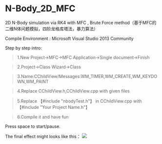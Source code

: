 # N-Body_2D_MFC
2D N-Body simulation via RK4 with MFC , Brute Force method（基于MFC的二维N体问题模拟，四阶龙格库塔法，暴力算法）


Compile Environment : Microsoft Visual Studio 2013 Community


Step by step intro:


>1.New Project->MFC->MFC Application->Single document->Finish


>2.Project->Class Wizard->Class 

>3.Name:CChildView/Messages:WM_TIMER,WM_CREATE,WM_KEYDOWN,WM_PAINT


>4.Replace CChildView.h,CChildView.cpp with given files


>5.Replace 【#include "nbodyTest.h"】 in CChildView.cpp with 【#include "Your Project Name.h"】


>6.Compile it and have fun


Press space to start/pause.


The final effect might looks like this：
![](http://thumbnail0.baidupcs.com/thumbnail/d45e87f8a4d664c357b16e29a6ee745a?fid=3054427709-250528-255474628577139&time=1478865600&rt=sh&sign=FDTAER-DCb740ccc5511e5e8fedcff06b081203-NqpGXOm4hQByWJxg7c9tBeVYWes%3D&expires=8h&chkv=0&chkbd=0&chkpc=&dp-logid=7325379434639998041&dp-callid=0&size=c710_u400&quality=100)
